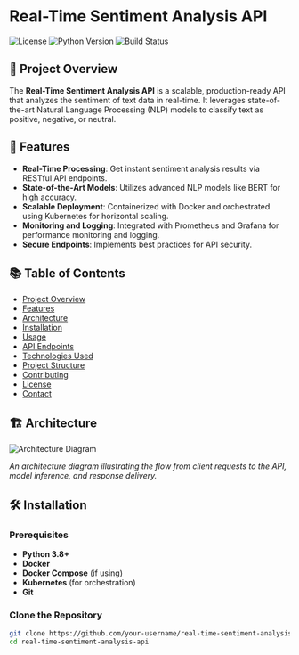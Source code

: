 # Real-Time Sentiment Analysis API

![License](https://img.shields.io/badge/license-MIT-blue.svg)
![Python Version](https://img.shields.io/badge/python-3.8%2B-blue)
![Build Status](https://img.shields.io/badge/build-passing-brightgreen)

## 🚀 Project Overview

The **Real-Time Sentiment Analysis API** is a scalable, production-ready API that analyzes the sentiment of text data in real-time. It leverages state-of-the-art Natural Language Processing (NLP) models to classify text as positive, negative, or neutral.

## 🎯 Features

- **Real-Time Processing**: Get instant sentiment analysis results via RESTful API endpoints.
- **State-of-the-Art Models**: Utilizes advanced NLP models like BERT for high accuracy.
- **Scalable Deployment**: Containerized with Docker and orchestrated using Kubernetes for horizontal scaling.
- **Monitoring and Logging**: Integrated with Prometheus and Grafana for performance monitoring and logging.
- **Secure Endpoints**: Implements best practices for API security.

## 📚 Table of Contents

- [Project Overview](#-project-overview)
- [Features](#-features)
- [Architecture](#-architecture)
- [Installation](#-installation)
- [Usage](#-usage)
- [API Endpoints](#-api-endpoints)
- [Technologies Used](#-technologies-used)
- [Project Structure](#-project-structure)
- [Contributing](#-contributing)
- [License](#-license)
- [Contact](#-contact)

## 🏗️ Architecture

![Architecture Diagram](architecture_diagram.png)

*An architecture diagram illustrating the flow from client requests to the API, model inference, and response delivery.*

## 🛠️ Installation

### **Prerequisites**

- **Python 3.8+**
- **Docker**
- **Docker Compose** (if using)
- **Kubernetes** (for orchestration)
- **Git**

### **Clone the Repository**

```bash
git clone https://github.com/your-username/real-time-sentiment-analysis-api.git
cd real-time-sentiment-analysis-api
